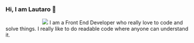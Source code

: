 ### Hi, I am Lautaro 👋
<img src={https://github.githubassets.com/images/modules/logos_page/Octocat.png} style="margin-left:100px">
I am a Front End Developer who really love to code and solve things. I really like to do readable code where anyone can understand it.


<!--
**lausuarez02/lausuarez02** is a ✨ _special_ ✨ repository because its `README.md` (this file) appears on your GitHub profile.

Here are some ideas to get you started:

- 🔭 I’m currently working on ...
- 🌱 I’m currently learning ...
- 👯 I’m looking to collaborate on ...
- 🤔 I’m looking for help with ...
- 💬 Ask me about ...
- 📫 How to reach me: ...
- 😄 Pronouns: ...
- ⚡ Fun fact: ...
-->
